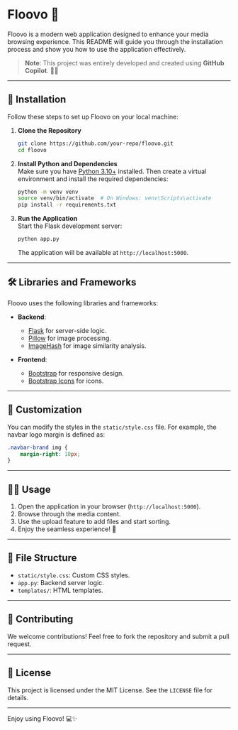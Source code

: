 # Floovo 🌟

Floovo is a modern web application designed to enhance your media browsing experience. This README will guide you through the installation process and show you how to use the application effectively.

> **Note**: This project was entirely developed and created using **GitHub Copilot**. 🤖✨

---

## 🚀 Installation

Follow these steps to set up Floovo on your local machine:

1. **Clone the Repository**  
   ```bash
   git clone https://github.com/your-repo/floovo.git
   cd floovo
   ```

2. **Install Python and Dependencies**  
   Make sure you have [Python 3.10+](https://www.python.org/) installed. Then create a virtual environment and install the required dependencies:
   ```bash
   python -m venv venv
   source venv/bin/activate  # On Windows: venv\Scripts\activate
   pip install -r requirements.txt
   ```

3. **Run the Application**  
   Start the Flask development server:
   ```bash
   python app.py
   ```
   The application will be available at `http://localhost:5000`.

---

## 🛠️ Libraries and Frameworks

Floovo uses the following libraries and frameworks:

- **Backend**:  
  - [Flask](https://flask.palletsprojects.com/) for server-side logic.
  - [Pillow](https://python-pillow.org/) for image processing.
  - [ImageHash](https://pypi.org/project/ImageHash/) for image similarity analysis.

- **Frontend**:  
  - [Bootstrap](https://getbootstrap.com/) for responsive design.
  - [Bootstrap Icons](https://icons.getbootstrap.com/) for icons.

---

## 🎨 Customization

You can modify the styles in the `static/style.css` file. For example, the navbar logo margin is defined as:
```css
.navbar-brand img {
    margin-right: 10px;
}
```

---

## 🧑‍💻 Usage

1. Open the application in your browser (`http://localhost:5000`).
2. Browse through the media content.
3. Use the upload feature to add files and start sorting.
4. Enjoy the seamless experience! 🎉

---

## 📂 File Structure

- `static/style.css`: Custom CSS styles.
- `app.py`: Backend server logic.
- `templates/`: HTML templates.

---

## 🤝 Contributing

We welcome contributions! Feel free to fork the repository and submit a pull request.

---

## 📄 License

This project is licensed under the MIT License. See the `LICENSE` file for details.

---

Enjoy using Floovo! 💻✨